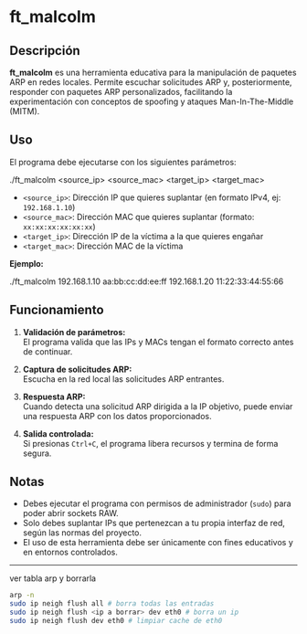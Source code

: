 # ft_malcolm

## Descripción

**ft_malcolm** es una herramienta educativa para la manipulación de paquetes ARP en redes locales. Permite escuchar solicitudes ARP y, posteriormente, responder con paquetes ARP personalizados, facilitando la experimentación con conceptos de spoofing y ataques Man-In-The-Middle (MITM).

## Uso

El programa debe ejecutarse con los siguientes parámetros:

./ft_malcolm <source_ip> <source_mac> <target_ip> <target_mac>


- `<source_ip>`: Dirección IP que quieres suplantar (en formato IPv4, ej: `192.168.1.10`)
- `<source_mac>`: Dirección MAC que quieres suplantar (formato: `xx:xx:xx:xx:xx:xx`)
- `<target_ip>`: Dirección IP de la víctima a la que quieres engañar
- `<target_mac>`: Dirección MAC de la víctima

**Ejemplo:**

./ft_malcolm 192.168.1.10 aa:bb:cc:dd:ee:ff 192.168.1.20 11:22:33:44:55:66


## Funcionamiento

1. **Validación de parámetros:**  
   El programa valida que las IPs y MACs tengan el formato correcto antes de continuar.

2. **Captura de solicitudes ARP:**  
   Escucha en la red local las solicitudes ARP entrantes.

3. **Respuesta ARP:**  
   Cuando detecta una solicitud ARP dirigida a la IP objetivo, puede enviar una respuesta ARP con los datos proporcionados.

4. **Salida controlada:**  
   Si presionas `Ctrl+C`, el programa libera recursos y termina de forma segura.

## Notas

- Debes ejecutar el programa con permisos de administrador (`sudo`) para poder abrir sockets RAW.
- Solo debes suplantar IPs que pertenezcan a tu propia interfaz de red, según las normas del proyecto.
- El uso de esta herramienta debe ser únicamente con fines educativos y en entornos controlados.

---

ver tabla arp y borrarla
```bash
arp -n
sudo ip neigh flush all # borra todas las entradas
sudo ip neigh flush <ip a borrar> dev eth0 # borra un ip
sudo ip neigh flush dev eth0 # limpiar cache de eth0
````
